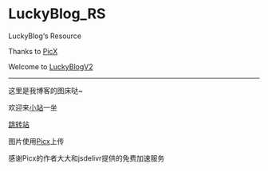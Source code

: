 # LuckyBlog_RS

LuckyBlog‘s Resource

Thanks to [PicX](https://github.com/XPoet/picx)

Welcome to [LuckyBlogV2](https://blog.luckykeeper.site:24680/)

------

这里是我博客的图床哒~

欢迎来[小站](https://blog.luckykeeper.site:24680/)一坐

[跳转站](http://b.luckykeeper.site/)

图片使用[Picx](https://github.com/XPoet/picx)上传

感谢Picx的作者大大和jsdelivr提供的免费加速服务
